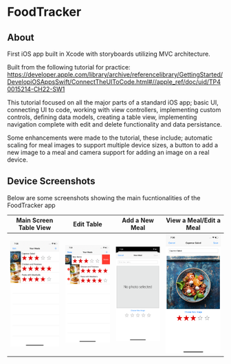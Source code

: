 # FoodTracker

## About

First iOS app built in Xcode with storyboards utilizing MVC architecture.

Built from the following tutorial for practice:
https://developer.apple.com/library/archive/referencelibrary/GettingStarted/DevelopiOSAppsSwift/ConnectTheUIToCode.html#//apple_ref/doc/uid/TP40015214-CH22-SW1

This tutorial focused on all the major parts of a standard iOS app; basic UI, connecting UI to code, working with view controllers, implementing custom controls, defining data models, creating a table view, implementing navigation complete with edit and delete functionality and data persistance.

Some enhancements were made to the tutorial, these include; automatic scaling for meal images to support multiple device sizes, a button to add a new image to a meal and camera support for adding an image on a real device.

## Device Screenshots

Below are some screenshots showing the main fucntionalities of the FoodTracker app

Main Screen Table View | Edit Table | Add a New Meal | View a Meal/Edit a Meal
---------------------- | ---------- | -------------- | -----------------------
![alt text](MainScreen.png?raw=true) | ![alt text](EditingTableEntries.png?raw=true) | ![alt text](NewMealScreen.png?raw=true) | ![alt text](EditingScreen.png?raw=true)
